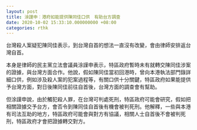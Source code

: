 ```yaml
---
layout: post
title: 涂謹申︰港府如能提供陳同佳口供　有助台方調查
date: 2020-10-02 15:33:10.000000000 +08:00
categories: rthk
---
```


台灣殺人案疑犯陳同佳表示，到台灣自首的想法一直沒有改變，會由律師安排返台灣自首。

本身是律師的民主黨立法會議員涂謹申表示，特區政府暫時未有就轉交陳同佳涉案的證據，與台灣方面合作。他說，假如陳同佳當初回港時，曾向本港執法部門錄詳細口供，例如涉及殺人案的犯案過程等，有關口供十分關鍵，特區政府如果能提供予台灣方面，對日後陳同佳前往自首後，台灣方面的調查會有幫助。

但涂謹申說，由於觸犯殺人罪，在台灣可判處死刑，特區政府可能會研究，假如把相關證據交予台方，會否令到陳同佳自首後有機會被判死刑。他解釋，一些與本港有司法互助的地方，特區政府可能會與對方有協議，相關人士自首後不會被判死刑，特區政府才會把證據轉交對方。
